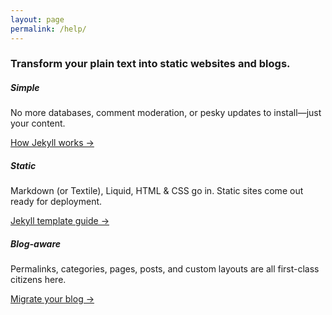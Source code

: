 ```yaml
---
layout: page
permalink: /help/
---
```

### Transform your plain text into static websites and blogs.

##### Simple
No more databases, comment moderation, or pesky updates to install—just your content.

[How Jekyll works →](https://jekyllrb.com/docs/usage/)


##### Static
Markdown (or Textile), Liquid, HTML & CSS go in. Static sites come out ready for deployment.

[Jekyll template guide →](https://jekyllrb.com/docs/usage/)


##### Blog-aware
Permalinks, categories, pages, posts, and custom layouts are all first-class citizens here.

[Migrate your blog →](http://import.jekyllrb.com/)
